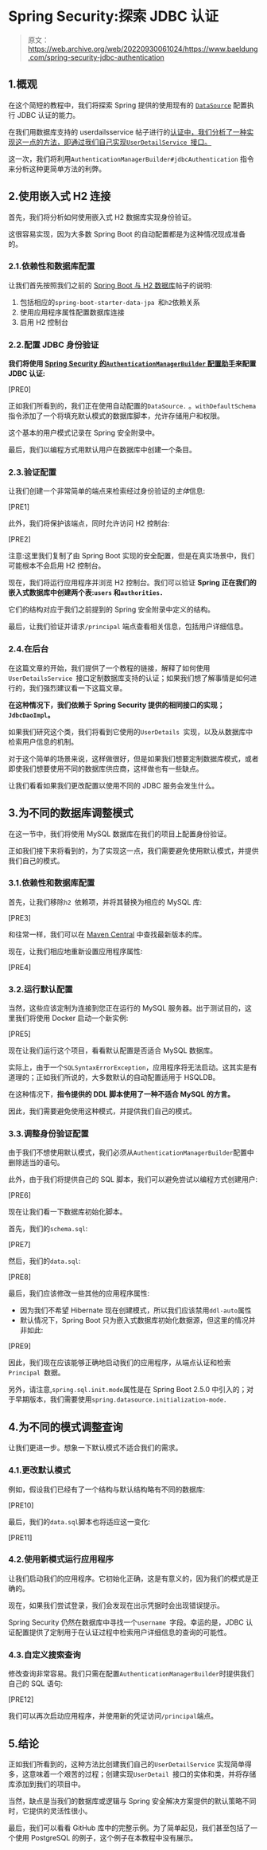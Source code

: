 # Spring Security:探索 JDBC 认证

> 原文：<https://web.archive.org/web/20220930061024/https://www.baeldung.com/spring-security-jdbc-authentication>

## 1.概观

在这个简短的教程中，我们将探索 Spring 提供的使用现有的 [`DataSource`](/web/20221108144117/https://www.baeldung.com/spring-boot-configure-data-source-programmatic) 配置执行 JDBC 认证的能力。

在我们用数据库支持的 userdailsservice 帖子进行的[认证中，我们分析了一种实现这一点的方法，即通过我们自己实现`UserDetailService `接口。](/web/20221108144117/https://www.baeldung.com/spring-security-authentication-with-a-database)

这一次，我们将利用`AuthenticationManagerBuilder#jdbcAuthentication` 指令来分析这种更简单方法的利弊。

## 2.使用嵌入式 H2 连接

首先，我们将分析如何使用嵌入式 H2 数据库实现身份验证。

这很容易实现，因为大多数 Spring Boot 的自动配置都是为这种情况现成准备的。

### 2.1.依赖性和数据库配置

让我们首先按照我们之前的 [Spring Boot 与 H2 数据库](/web/20221108144117/https://www.baeldung.com/spring-boot-h2-database)帖子的说明:

1.  包括相应的`spring-boot-starter-data-jpa `和`h2`依赖关系
2.  使用应用程序属性配置数据库连接
3.  启用 H2 控制台

### 2.2.配置 JDBC 身份验证

**我们将使用 [Spring Security 的`AuthenticationManagerBuilder` 配置助手](https://web.archive.org/web/20221108144117/https://spring.io/guides/topicals/spring-security-architecture#_customizing_authentication_managers)来配置 JDBC 认证:**

[PRE0]

正如我们所看到的，我们正在使用自动配置的`DataSource.` 。`withDefaultSchema`指令添加了一个将填充默认模式的数据库脚本，允许存储用户和权限。

这个基本的用户模式记录在 Spring 安全附录中。

最后，我们以编程方式用默认用户在数据库中创建一个条目。

### 2.3.验证配置

让我们创建一个非常简单的端点来检索经过身份验证的*主体*信息:

[PRE1]

此外，我们将保护该端点，同时允许访问 H2 控制台:

[PRE2]

注意:这里我们复制了由 Spring Boot 实现的安全配置，但是在真实场景中，我们可能根本不会启用 H2 控制台。

现在，我们将运行应用程序并浏览 H2 控制台。我们可以验证 **Spring 正在我们的嵌入式数据库中创建两个表:`users` 和`authorities.`**

它们的结构对应于我们之前提到的 Spring 安全附录中定义的结构。

最后，让我们验证并请求`/principal` 端点查看相关信息，包括用户详细信息。

### 2.4.在后台

在这篇文章的开始，我们提供了一个教程的链接，解释了如何使用`UserDetailsService `接口定制数据库支持的认证；如果我们想了解事情是如何进行的，我们强烈建议看一下这篇文章。

**在这种情况下，我们依赖于 Spring Security 提供的相同接口的实现；`JdbcDaoImpl`。**

如果我们研究这个类，我们将看到它使用的`UserDetails `实现，以及从数据库中检索用户信息的机制。

对于这个简单的场景来说，这样做很好，但是如果我们想要定制数据库模式，或者即使我们想要使用不同的数据库供应商，这样做也有一些缺点。

让我们看看如果我们更改配置以使用不同的 JDBC 服务会发生什么。

## 3.为不同的数据库调整模式

在这一节中，我们将使用 MySQL 数据库在我们的项目上配置身份验证。

正如我们接下来将看到的，为了实现这一点，我们需要避免使用默认模式，并提供我们自己的模式。

### 3.1.依赖性和数据库配置

首先，让我们移除`h2 `依赖项，并将其替换为相应的 MySQL 库:

[PRE3]

和往常一样，我们可以在 [Maven Central](https://web.archive.org/web/20221108144117/https://search.maven.org/search?q=a:mysql-connector-java%20g:mysql) 中查找最新版本的库。

现在，让我们相应地重新设置应用程序属性:

[PRE4]

### 3.2.运行默认配置

当然，这些应该定制为连接到您正在运行的 MySQL 服务器。出于测试目的，这里我们将使用 Docker 启动一个新实例:

[PRE5]

现在让我们运行这个项目，看看默认配置是否适合 MySQL 数据库。

实际上，由于一个`SQLSyntaxErrorException`，应用程序将无法启动。这其实是有道理的；正如我们所说的，大多数默认的自动配置适用于 HSQLDB。

在这种情况下，**指令提供的 DDL 脚本使用了一种不适合 MySQL 的方言。**

因此，我们需要避免使用这种模式，并提供我们自己的模式。

### 3.3.调整身份验证配置

由于我们不想使用默认模式，我们必须从`AuthenticationManagerBuilder`配置中删除适当的语句。

此外，由于我们将提供自己的 SQL 脚本，我们可以避免尝试以编程方式创建用户:

[PRE6]

现在让我们看一下数据库初始化脚本。

首先，我们的`schema.sql`:

[PRE7]

然后，我们的`data.sql`:

[PRE8]

最后，我们应该修改一些其他的应用程序属性:

*   因为我们不希望 Hibernate 现在创建模式，所以我们应该禁用`ddl-auto`属性
*   默认情况下，Spring Boot 只为嵌入式数据库初始化数据源，但这里的情况并非如此:

[PRE9]

因此，我们现在应该能够正确地启动我们的应用程序，从端点认证和检索`Principal `数据。

另外，请注意,`spring.sql.init.mode`属性是在 Spring Boot 2.5.0 中引入的；对于早期版本，我们需要使用`spring.datasource.initialization-mode.`

## 4.为不同的模式调整查询

让我们更进一步。想象一下默认模式不适合我们的需求。

### 4.1.更改默认模式

例如，假设我们已经有了一个结构与默认结构略有不同的数据库:

[PRE10]

最后，我们的`data.sql`脚本也将适应这一变化:

[PRE11]

### 4.2.使用新模式运行应用程序

让我们启动我们的应用程序。它初始化正确，这是有意义的，因为我们的模式是正确的。

现在，如果我们尝试登录，我们会发现在出示凭据时会出现错误提示。

Spring Security 仍然在数据库中寻找一个`username `字段。幸运的是，JDBC 认证配置提供了定制用于在认证过程中检索用户详细信息的查询的可能性。

### 4.3.自定义搜索查询

修改查询非常容易。我们只需在配置`AuthenticationManagerBuilder`时提供我们自己的 SQL 语句:

[PRE12]

我们可以再次启动应用程序，并使用新的凭证访问`/principal`端点。

## 5.结论

正如我们所看到的，这种方法比创建我们自己的`UserDetailService` 实现简单得多，这意味着一个艰苦的过程；创建实现`UserDetail `接口的实体和类，并将存储库添加到我们的项目中。

当然，缺点是当我们的数据库或逻辑与 Spring 安全解决方案提供的默认策略不同时，它提供的灵活性很小。

最后，我们可以看看 GitHub 库中的完整示例。为了简单起见，我们甚至包括了一个使用 PostgreSQL 的例子，这个例子在本教程中没有展示。